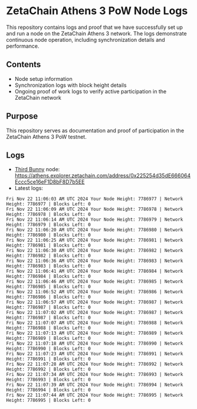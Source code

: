 # ZetaChain Athens 3 PoW Node Logs
This repository contains logs and proof that we have successfully set up and run a node on the ZetaChain Athens 3 network. The logs demonstrate continuous node operation, including synchronization details and performance.

## Contents
- Node setup information
- Synchronization logs with block height details
- Ongoing proof of work logs to verify active participation in the ZetaChain network

## Purpose
This repository serves as documentation and proof of participation in the ZetaChain Athens 3 PoW testnet.

## Logs

- [Third Bunny](https://thirdbunny.xyz/) node: https://athens.explorer.zetachain.com/address/0x225254d35dE666064Eccc5ce16eF1D8bF8D7b5EE
- Latest logs:
```
Fri Nov 22 11:06:03 AM UTC 2024 Your Node Height: 7786977 | Network Height: 7786977 | Blocks Left: 0
Fri Nov 22 11:06:09 AM UTC 2024 Your Node Height: 7786978 | Network Height: 7786978 | Blocks Left: 0
Fri Nov 22 11:06:14 AM UTC 2024 Your Node Height: 7786979 | Network Height: 7786979 | Blocks Left: 0
Fri Nov 22 11:06:20 AM UTC 2024 Your Node Height: 7786980 | Network Height: 7786980 | Blocks Left: 0
Fri Nov 22 11:06:25 AM UTC 2024 Your Node Height: 7786981 | Network Height: 7786981 | Blocks Left: 0
Fri Nov 22 11:06:30 AM UTC 2024 Your Node Height: 7786982 | Network Height: 7786982 | Blocks Left: 0
Fri Nov 22 11:06:36 AM UTC 2024 Your Node Height: 7786983 | Network Height: 7786983 | Blocks Left: 0
Fri Nov 22 11:06:41 AM UTC 2024 Your Node Height: 7786984 | Network Height: 7786984 | Blocks Left: 0
Fri Nov 22 11:06:46 AM UTC 2024 Your Node Height: 7786985 | Network Height: 7786985 | Blocks Left: 0
Fri Nov 22 11:06:52 AM UTC 2024 Your Node Height: 7786986 | Network Height: 7786986 | Blocks Left: 0
Fri Nov 22 11:06:57 AM UTC 2024 Your Node Height: 7786987 | Network Height: 7786987 | Blocks Left: 0
Fri Nov 22 11:07:02 AM UTC 2024 Your Node Height: 7786987 | Network Height: 7786987 | Blocks Left: 0
Fri Nov 22 11:07:07 AM UTC 2024 Your Node Height: 7786988 | Network Height: 7786988 | Blocks Left: 0
Fri Nov 22 11:07:13 AM UTC 2024 Your Node Height: 7786989 | Network Height: 7786989 | Blocks Left: 0
Fri Nov 22 11:07:18 AM UTC 2024 Your Node Height: 7786990 | Network Height: 7786990 | Blocks Left: 0
Fri Nov 22 11:07:23 AM UTC 2024 Your Node Height: 7786991 | Network Height: 7786991 | Blocks Left: 0
Fri Nov 22 11:07:28 AM UTC 2024 Your Node Height: 7786992 | Network Height: 7786992 | Blocks Left: 0
Fri Nov 22 11:07:34 AM UTC 2024 Your Node Height: 7786993 | Network Height: 7786993 | Blocks Left: 0
Fri Nov 22 11:07:39 AM UTC 2024 Your Node Height: 7786994 | Network Height: 7786994 | Blocks Left: 0
Fri Nov 22 11:07:44 AM UTC 2024 Your Node Height: 7786995 | Network Height: 7786995 | Blocks Left: 0
```
